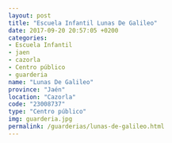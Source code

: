 ```yaml
---
layout: post
title: "Escuela Infantil Lunas De Galileo"
date: 2017-09-20 20:57:05 +0200
categories:
- Escuela Infantil
- jaen
- cazorla
- Centro público
- guarderia
name: "Lunas De Galileo"
province: "Jaén"
location: "Cazorla"
code: "23008737"
type: "Centro público"
img: guarderia.jpg
permalink: /guarderias/lunas-de-galileo.html
---
```

